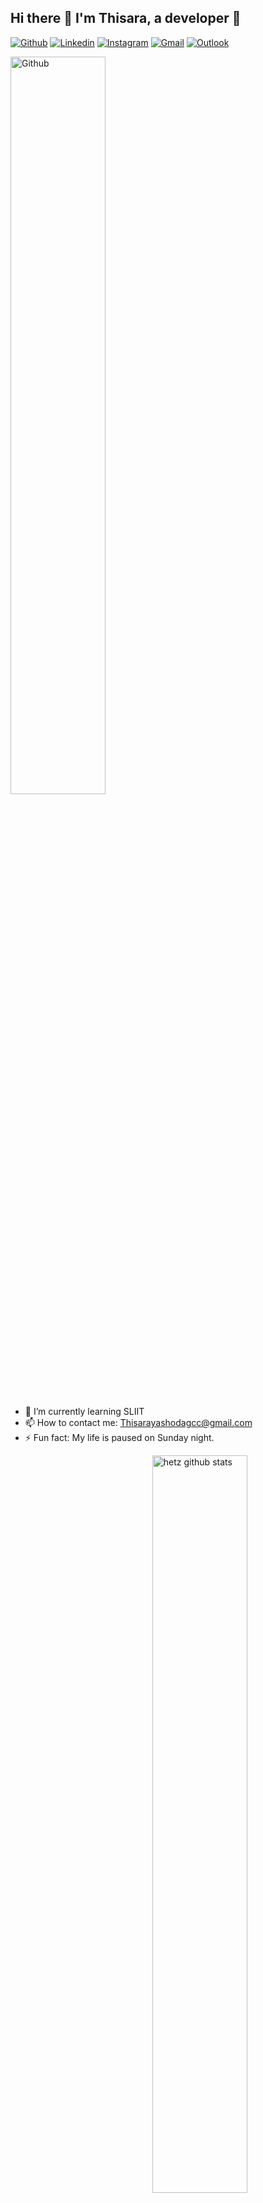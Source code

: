 ## Hi there 👋 I'm Thisara, a developer 🚩
[![Github](https://img.shields.io/badge/-Github-000?style=flat&logo=Github&logoColor=white)](https://github.com/Thisarahetz)
[![Linkedin](https://img.shields.io/badge/-LinkedIn-blue?style=flat&logo=Linkedin&logoColor=white)](https://www.linkedin.com/in/thisara-hettikankanama-2095221a1)
[![Instagram](https://img.shields.io/badge/-Instagram-c13584?style=flat&labelColor=c13584&logo=instagram&logoColor=white)](https://www.instagram.com/thisara_hetz/)
[![Gmail](https://img.shields.io/badge/-Gmail-c14438?style=flat&logo=Gmail&logoColor=white)](thisarahetz:thisarayashodagcc@gmaiol.com)
[![Outlook](https://img.shields.io/twitter/url?style=flat&logo=twitter&logoColor=white)](https://twitter.com/ThisaraY)

<img width="55%" align="center" alt="Github" src="https://user-images.githubusercontent.com/43540833/134821537-02402429-3530-4a9b-b485-124ec7fb1e9a.gif"/>

- 🌱 I’m currently learning SLIIT
- 📫 How to contact me: Thisarayashodagcc@gmail.com
- ⚡ Fun fact: My life is paused on Sunday night.

<img width="55%" align="right" alt="hetz github stats" src="https://github-readme-stats.vercel.app/api?username=Thisarahetz&show_icons=true&hide_border=true&theme=radical" />

